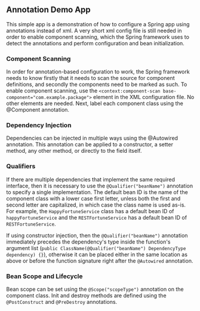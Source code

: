 ## Annotation Demo App

This simple app is a demonstration of how to configure a Spring app using annotations instead of xml. A very short xml config file is still needed in order to enable component scanning, which the Spring framework uses to detect the annotations and perform configuration and bean initialization.

### Component Scanning

In order for annotation-based configuration to work, the Spring framework needs to know firstly that it needs to scan the source for component definitions, and secondly the components need to be marked as such. To enable component scanning, use the ```<context:component-scan base-component="com.example.package">``` element in the XML configuration file. No other elements are needed. Next, label each component class using the @Component annotation.

### Dependency Injection

Dependencies can be injected in multiple ways using the @Autowired annotation. This annotation can be applied to a constructor, a setter method, any other method, or directly to the field itself.

### Qualifiers

If there are multiple dependencies that implement the same required interface, then it is necessary to use the ```@Qualifier("beanName")``` annotation to specify a single implementation. The default bean ID is the name of the component class with a lower case first letter, unless both the first and second letter are capitalized, in which case the class name is used as-is. For example, the ```HappyFortuneService``` class has a default bean ID of ```happyFortuneService``` and the ```RESTFortuneService``` has a default bean ID of ```RESTFortuneService```.

If using constructor injection, then the ```@Qualifier("beanName")``` annotation immediately precedes the dependency's type inside the function's argument list (```public ClassName(@Qualifier("beanName") DependencyType dependency) {}```), otherwise it can be placed either in the same location as above or before the function signature right after the ```@Autowired``` annotation.

### Bean Scope and Lifecycle

Bean scope can be set using the ```@Scope("scopeType")``` annotation on the component class. Init and destroy methods are defined using the ```@PostConstruct``` and ```@PreDestroy``` annotations.
